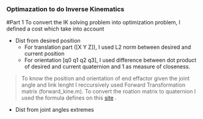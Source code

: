 ### Optimazation to do Inverse Kinematics
#Part 1
To convert the IK solving problem into optimization problem, I defined a cost which take into account 
* Dist from desired position
    * For translation part ([X Y Z]), I used L2 norm between desired and current position 
    * For orientation [q0 q1 q2 q3], I used difference between dot product of desired and current quaternion and 1 as measure of closeness.
> To know the position and orientation of end effactor given the joint angle and link lenght I reccursively used Forward Transformation matrix (forward_kine.m). To convert the roation matrix to quaternion I used the formula defines on this [site](http://www.euclideanspace.com/maths/geometry/rotations/conversions/matrixToQuaternion/) .       
* Dist from joint angles extremes 



